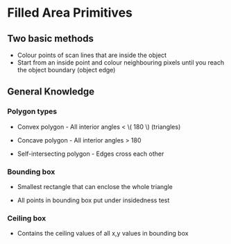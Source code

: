 # Filled Area Primitives

## Two basic methods

- Colour points of scan lines that are inside the object
- Start from an inside point and colour neighbouring pixels until you reach the object boundary (object edge)

## General Knowledge

### Polygon types

- Convex polygon - All interior angles < \\( 180 \\) (triangles)

- Concave polygon - All interior angles > 180

- Self-intersecting polygon - Edges cross each other

### Bounding box

- Smallest rectangle that can enclose the whole triangle

- All points in bounding box put under insidedness test

### Ceiling box

- Contains the ceiling values of all x,y values in bounding box
